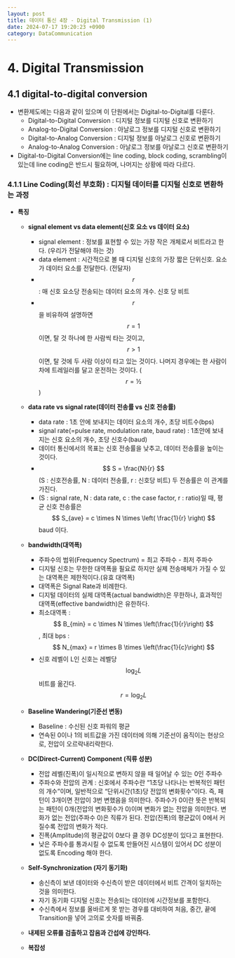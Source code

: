 ```yaml
---
layout: post
title: 데이터 통신 4장 - Digital Transmission (1)
date: 2024-07-17 19:20:23 +0900
category: DataCommunication
---
```

# 4. Digital Transmission
## 4.1 digital-to-digital conversion
- 변환제도에는 다음과 같이 있으며 이 단원에서는 Digital-to-Digital를 다룬다.
  - Digital-to-Digital Conversion : 디지털 정보를 디지털 신호로 변환하기
  - Analog-to-Digital Conversion : 아날로그 정보를 디지털 신호로 변환하기
  - Digital-to-Analog Conversion : 디지털 정보를 아날로그 신호로 변환하기
  - Analog-to-Analog Conversion : 아날로그 정보를 아날로그 신호로 변환하기
- Digital-to-Digital Conversion에는 line coding, block coding, scrambling이 있는데 line coding은 반드시 필요하며, 나머지는 상황에 따라 다르다.

### 4.1.1 Line Coding(회선 부호화) : 디지털 데이터를 디지털 신호로 변환하는 과정

- **특징**
  - **signal element vs data element(신호 요소 vs 데이터 요소)**
    - signal element : 정보를 표현할 수 있는 가장 작은 개체로서 비트라고 한다. (우리가 전달해야 하는 것)
    - data element : 시간적으로 볼 때 디지털 신호의 가장 짧은 단위신호. 요소가 데이터 요소를 전달한다. (전달자)
    - $$ r $$ : 매 신호 요소당 전송되는 데이터 요소의 개수. 신호 당 비트
    - $$ r $$을 비유하여 설명하면 $$ r = 1 $$이면, 탈 것 하나에 한 사람씩 타는 것이고, $$ r > 1 $$이면, 탈 것에 두 사람 이상이 타고 있는 것이다. 나머지 경우에는 한 사람이 차에 트레일러를 달고 운전하는 것이다. ($$ r = ½ $$)

  - **data rate vs signal rate(데이터 전송률 vs 신호 전송률)**
    - data rate : 1초 안에 보내지는 데이터 요소의 개수, 초당 비트수(bps)
    - signal rate(=pulse rate, modulation rate, baud rate) : 1초안에 보내지는 신호 요소의 개수, 초당 신호수(baud)
    - 데이터 통신에서의 목표는 신호 전송률을 낮추고, 데이터 전송률을 높이는 것이다.
    - $$ S = \frac{N}{r} $$ (S : 신호전송률, N : 데이터 전송률, r : 신호당 비트) 두 전송률은 이 관계를 가진다.
    - (S : signal rate, N : data rate, c : the case factor, r : ratio)일 때, 평균 신호 전송률은 $$ S_{ave} = c \times N \times \left( \frac{1}{r} \right) $$ baud 이다.

  - **bandwidth(대역폭)**
    - 주파수의 범위(Frequency Spectrum) = 최고 주파수 - 최저 주파수
    - 디지털 신호는 무한한 대역폭을 필요로 하지만 실제 전송매체가 가질 수 있는 대역폭은 제한적이다.(유효 대역폭)
    - 대역폭은 Signal Rate과 비례한다.
    - 디지털 데이터의 실제 대역폭(actual bandwidth)은 무한하나, 효과적인 대역폭(effective bandwidth)은 유한하다.
    - 최소대역폭 : $$ B_{min} = c \times N \times \left(\frac{1}{r}\right) $$, 최대 bps : $$ N_{max} = r \times B \times \left(\frac{1}{c}\right) $$
    - 신호 레벨이 L인 신호는 레벨당 $$ \log_2 L $$비트를 옮긴다. $$ r = \log_2 L $$

  - **Baseline Wandering(기준선 변동)**
    - Baseline : 수신된 신호 파워의 평균
    - 연속된 0이나 1의 비트값을 가진 데이터에 의해 기준선이 움직이는 현상으로, 전압이 오르락내리락한다.

  - **DC(Direct-Current) Component (직류 성분)**
    - 전압 레벨(진폭)이 일시적으로 변하지 않을 때 일어날 수 있는 0인 주파수
    - 주파수와 전압의 관계 : 신호에서 주파수란 “1초당 나타나는 반복적인 패턴의 개수”이며, 일반적으로 “단위시간(1초)당 전압의 변화횟수“이다. 즉, 패턴이 3개이면 전압이 3번 변했음을 의미한다. 주파수가 0이란 뜻은 반복되는 패턴이 0개(전압의 변화횟수가 0)이며 변화가 없는 전압을 의미한다. 변화가 없는 전압(주파수 0)은 직류가 된다. 전압(진폭)의 평균값이 0에서 커질수록 전압의 변화가 적다.
    - 진폭(Amplitude)의 평균값이 0보다 클 경우 DC성분이 있다고 표현한다.
    - 낮은 주파수를 통과시킬 수 없도록 만들어진 시스템이 있어서 DC 성분이 없도록 Encoding 해야 한다.

  - **Self-Synchronization (자기 동기화)**
    - 송신측이 보낸 데이터와 수신측이 받은 데이터에서 비트 간격이 일치하는 것을 의미한다.
    - 자기 동기화 디지털 신호는 전송되는 데이터에 시간정보를 포함한다.
    - 수신측에서 정보를 올바르게 못 받는 경우를 대비하여 처음, 중간, 끝에 Transition을 넣어 고의로 숫자를 바꿔줌.

  - **내제된 오류를 검출하고 잡음과 간섭에 강인하다.**

  - **복잡성**